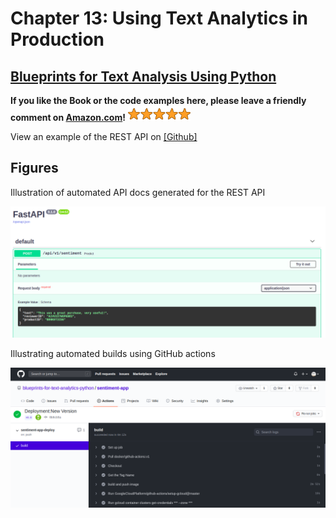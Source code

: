 # Chapter 13: Using Text Analytics in Production

## [Blueprints for Text Analysis Using Python](https://github.com/blueprints-for-text-analytics-python/blueprints-text)

**If you like the Book or the code examples here, please leave a friendly comment on
[Amazon.com](https://www.amazon.com/Blueprints-Text-Analytics-Using-Python/dp/149207408X)!**
<img src="../rating.png" width="100"/>

View an example of the REST API on 
[[Github]](https://github.com/blueprints-for-text-analytics-python/sentiment-app) 

## Figures

Illustration of automated API docs generated for the REST API

![](figures/fastapi_docs.png)

Illustrating automated builds using GitHub actions

![](figures/github-action-build.png)



